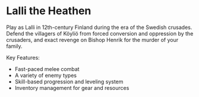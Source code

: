 # Lalli the Heathen

Play as Lalli in 12th-century Finland during the era of the Swedish crusades. Defend the villagers of Köyliö from forced conversion and oppression by the crusaders, and exact revenge on Bishop Henrik for the murder of your family.

Key Features:

- Fast-paced melee combat
- A variety of enemy types
- Skill-based progression and leveling system
- Inventory management for gear and resources
